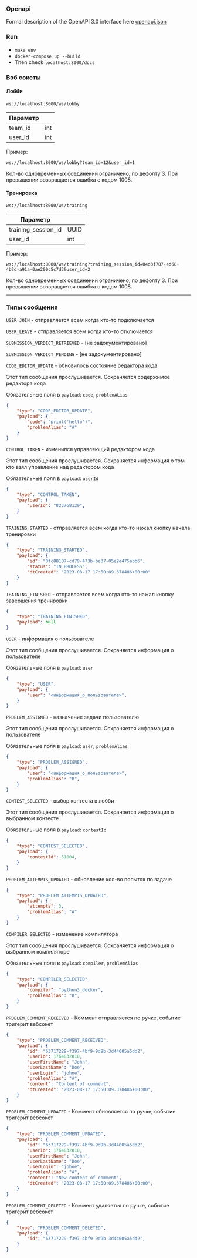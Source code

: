 ### Openapi
Formal description of the OpenAPI 3.0 interface here [openapi.json](./openapi.json)

### Run
- `make env`
- `docker-compose up --build`
- Then check `localhost:8000/docs`


### Вэб сокеты

#### Лобби

`ws://localhost:8000/ws/lobby`


| Параметр       |         |
|----------------|---------|
| team_id        | int     |
| user_id        | int     |

Пример:
~~~~
ws://localhost:8000/ws/lobby?team_id=12&user_id=1
~~~~

Кол-во одновременных соединений ограничено, по дефолту 3.
При превышении возвращается ошибка с кодом 1008.


#### Тренировка

`ws://localhost:8000/ws/training`


| Параметр            |                    |
|---------------------|--------------------|
| training_session_id | UUID               |
| user_id             | int                |

Пример:
~~~~
ws://localhost:8000/ws/training?training_session_id=04d3f707-ed68-4b2d-a91a-0ae200c5c7d3&user_id=2
~~~~

Кол-во одновременных соединений ограничено, по дефолту 3.
При превышении возвращается ошибка с кодом 1008.

---

### Типы сообщения

`USER_JOIN` - отправляется всем когда кто-то подключается

`USER_LEAVE` - отправляется всем когда кто-то отключается

`SUBMISSION_VERDICT_RETRIEVED` - [не задокументировано]

`SUBMISSION_VERDICT_PENDING` - [не задокументировано]

`CODE_EDITOR_UPDATE` - обновилось состояние редактора кода

Этот тип сообщения прослушивается. Сохраняется содержимое редактора кода

Обязательные поля в `payload`: `code`, `problemALias`
~~~~json
{
    "type": "CODE_EDITOR_UPDATE",
    "payload": {
        "code": "print('hello')",
        "problemAlias": "A"
    }
}
~~~~

`CONTROL_TAKEN` - изменился управляющий редактором кода

Этот тип сообщения прослушивается. Сохраняется информация о том кто взял управление над редактором кода

Обязательные поля в `payload`: `userId`
~~~~json
{
    "type": "CONTROL_TAKEN",
    "payload": {
        "userId": "823768129",
    }
}
~~~~

`TRAINING_STARTED` - отправляется всем когда кто-то нажал кнопку начала тренировки

~~~~json
{
    "type": "TRAINING_STARTED",
    "payload": {
        "id": "0fc88187-cd79-473b-be37-05e2e475abb6",
        "status": "IN_PROCESS",
        "dtCreated": "2023-08-17 17:50:09.378486+00:00"
    }
}
~~~~

`TRAINING_FINISHED` - отправляется всем когда кто-то нажал кнопку завершения тренировки

~~~~json
{
    "type": "TRAINING_FINISHED",
    "payload": null
}
~~~~

`USER` - информация о пользователе

Этот тип сообщения прослушивается. Сохраняется информация о пользователе

Обязательные поля в `payload`: `user`
~~~~json
{
    "type": "USER",
    "payload": {
        "user": "<информация_о_пользователе>",
    }
}
~~~~


`PROBLEM_ASSIGNED` - назначение задачи пользователю

Этот тип сообщения прослушивается. Сохраняется информация о пользователе

Обязательные поля в `payload`: `user`, `problemAlias`
~~~~json
{
    "type": "PROBLEM_ASSIGNED",
    "payload": {
        "user": "<информация_о_пользователе>",
        "problemAlias": "B",
    }
}
~~~~

`CONTEST_SELECTED` - выбор контеста в лобби

Этот тип сообщения прослушивается. Сохраняется информация о выбранном контесте

Обязательные поля в `payload`: `contestId`
~~~~json
{
    "type": "CONTEST_SELECTED",
    "payload": {
        "contestId": 51004,
    }
}
~~~~

`PROBLEM_ATTEMPTS_UPDATED` - обновление кол-во попыток по задаче
~~~~json
{
    "type": "PROBLEM_ATTEMPTS_UPDATED",
    "payload": {
        "attempts": 3,
        "problemAlias": "A"
    }
}
~~~~

`COMPILER_SELECTED` - изменение компилятора

Этот тип сообщения прослушивается. Сохраняется информация о выбранном компиляторе

Обязательные поля в `payload`: `compiler`, `problemAlias`
~~~~json
{
    "type": "COMPILER_SELECTED",
    "payload": {
        "compiler": "python3_docker",
        "problemAlias": "B",
    }
}
~~~~

`PROBLEM_COMMENT_RECEIVED` - Коммент отправляется по ручке, событие тригерит вебсокет
~~~~json
{
    "type": "PROBLEM_COMMENT_RECEIVED",
    "payload": {
        "id": "63717229-f397-4bf9-9d9b-3d44005a5dd2",
        "userId": 1764832810,
        "userFirstName": "John",
        "userLastName": "Doe",
        "userLogin": "johoe",
        "problemAlias": "A",
        "content": "Content of comment",
        "dtCreated": "2023-08-17 17:50:09.378486+00:00",
    }
}
~~~~

`PROBLEM_COMMENT_UPDATED` - Коммент обновляется по ручке, событие тригерит вебсокет
~~~~json
{
    "type": "PROBLEM_COMMENT_UPDATED",
    "payload": {
        "id": "63717229-f397-4bf9-9d9b-3d44005a5dd2",
        "userId": 1764832810,
        "userFirstName": "John",
        "userLastName": "Doe",
        "userLogin": "johoe",
        "problemAlias": "A",
        "content": "New content of comment",
        "dtCreated": "2023-08-17 17:50:09.378486+00:00",
    }
}
~~~~

`PROBLEM_COMMENT_DELETED` - Коммент удаляется по ручке, событие тригерит вебсокет
~~~~json
{
    "type": "PROBLEM_COMMENT_DELETED",
    "payload": {
        "id": "63717229-f397-4bf9-9d9b-3d44005a5dd2",
    }
}
~~~~
